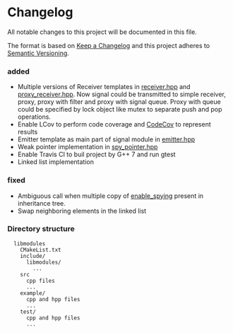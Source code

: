 # Changelog
All notable changes to this project will be documented in this file.

The format is based on [Keep a Changelog](http://keepachangelog.com/en/1.0.0/)
and this project adheres to [Semantic Versioning](http://semver.org/spec/v2.0.0.html).

### added
- Multiple versions of Receiver templates in [receiver.hpp](include/libmodules/receiver.hpp) and [proxy_receiver.hpp](include/libmodules/proxy_receiver.hpp).
  Now signal could be transmitted to simple receiver, proxy, proxy with filter and proxy with signal queue. Proxy with queue could be specified by lock object like mutex to separate push and pop operations.
- Enable LCov to perform code coverage and [CodeCov](https://codecov.io/) to represent results
- Emitter template as main part of signal module in [emitter.hpp](include/libmodules/emitter.hpp)
- Weak pointer implementation in [spy_pointer.hpp](include/libmodules/spy_pointer.hpp)
- Enable Travis CI to buil project by G++ 7 and run gtest
- Linked list implementation

### fixed
- Ambiguous call when multiple copy of [enable_spying](include/libmodules/spy_pointer.hpp) present in inheritance tree. 
- Swap neighboring elements in the linked list

### Directory structure
```
  libmodules
    CMakeList.txt
    include/
      libmodules/
        ...
    src
      cpp files
      ...
    example/
      cpp and hpp files
      ...
    test/
      cpp and hpp files
      ...
```
